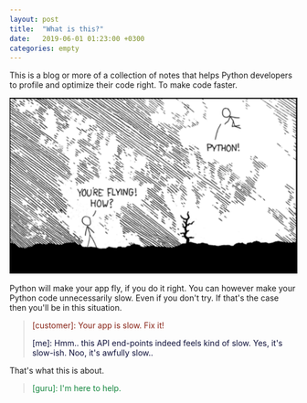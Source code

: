 ```yaml
---
layout: post
title:  "What is this?"
date:   2019-06-01 01:23:00 +0300
categories: empty
---
```


This is a blog or more of a collection of notes that helps Python developers to profile and optimize their code right. To make code faster.

[![XKCD 353](/assets/img/xkcd_353_first.png)](https://xkcd.com/353/)

Python will make your app fly, if you do it right. You can however make your Python code unnecessarily slow. Even if you don't try. If that's the case then you'll be in this situation.


> 
> <span style="color: #872215;"> \[customer\]: Your app is slow. Fix it! </span>
>
> <span style="color: #0e103a;"> \[me\]: Hmm.. this API end-points indeed feels kind of slow. Yes, it's slow-ish. Noo, it's awfully slow.. </span>
> 

That's what this is about.

>
> <span style="color: #15873f;"> \[guru\]: I'm here to help. </span>
> 
